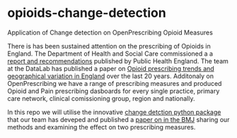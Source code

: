 # opioids-change-detection
Application of Change detection on OpenPrescribing Opioid Measures

There is has been sustained attention on the prescribing of Opioids in England. The Department of Health and Social Care commissioned a a [report and recommendations](https://www.gov.uk/government/publications/prescribed-medicines-review-report) published by Public Health England. The team at the DataLab has published a paper on [Opioid prescribing trends and geographical variation in England](https://www.sciencedirect.com/science/article/pii/S2215036618304711) over the last 20 years. Additonaly on OpenPrescribing we have a range of prescribing measures and produced Opioid and Pain prescribing dasboards for every single practice, primary care network, clinical comissioning group, region and nationally. 

In this repo we will utilise the innovative [change detction python package](https://pypi.org/project/change_detection/) that our team has deveped and published a [paper on in the BMJ](https://www.bmj.com/content/367/bmj.l5205) sharing our methods and examining the effect on two prescribing measures.
